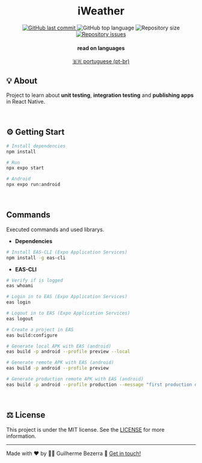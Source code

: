 <div align="center">
  <h1 align="center">
  iWeather
  </h1>
</div>

<p align="center">
<a href="https://github.com/gbdsantos/iweather/commits/master">
  <img alt="GitHub last commit" src="https://img.shields.io/github/last-commit/gbdsantos/iweather.svg">
</a>

  <img alt="GitHub top language" src="https://img.shields.io/github/languages/top/gbdsantos/iweather.svg">

  <img alt="Repository size" src="https://img.shields.io/github/repo-size/gbdsantos/iweather.svg">

  <a href="https://github.com/gbdsantos/iweather/issues">
    <img alt="Repository issues" src="https://img.shields.io/github/issues/gbdsantos/iweather.svg">
  </a>
</p>

<div align="center" style="display: none; width: 90%;">
	<img alt="ignite fleet application demonstration" src="" />
</div>

<div align="center">
<h4 align="center">read on languages</h4>
<a href="https://github.com/gbdsantos/iweather/blob/master/README.pt-br.md" hreflang="pt-br">🇧🇷 portuguese (pt-br)
</a>
</div>

## 💡 About

Project to learn about **unit testing**, **integration testing** and **publishing apps** in React Native.

<br>

## ⚙️ Getting Start

```Bash
# Install dependencies
npm install

# Run
npx expo start

# Android
npx expo run:android
```

<br>

## Commands

Executed commands and used librarys.

- **Dependencies**

```Bash
# Install EAS-CLI (Expo Application Services)
npm install -g eas-cli
```

- **EAS-CLI**

```Bash
# Verify if is logged
eas whoami

# Login in to EAS (Expo Application Services)
eas login

# Logout in to EAS (Expo Application Services)
eas logout

# Create a project in EAS
eas build:configure

# Generate local APK with EAS (android)
eas build -p android --profile preview --local

# Generate remote APK with EAS (android)
eas build -p android --profile preview

# Generate production remote APK with EAS (android)
eas build -p android --profile production --message "first production deploy"
```

<br>

## ⚖️ License

This project is under the MIT license. See the [LICENSE](https://github.com/gbdsantos/iweather/blob/master/LICENSE) for more information.

---
Made with ❤️ by 🧑‍🚀 Guilherme Bezerra 👋 [Get in touch!](https://www.linkedin.com/in/gbdsantos/)